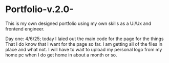 # Portfolio-v.2.0-
This is my own designed portfolio using my own skills as a Ui/Ux and frontend engineer. 


Day one: 4/6/25; 
today I laied out the main code for the page for the things That I do know that I want for the page so far. I am getting all of the files in place and what not. I will have to wait to upload my personal logo from my home pc when I do get home in about a month or so. 


